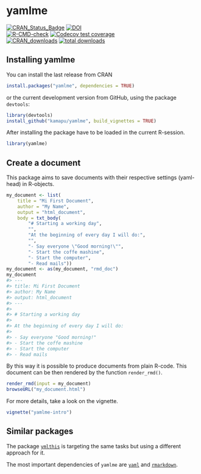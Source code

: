 
<!-- README.md is generated from README.Rmd. Please edit that file -->

<!-- Use snippet 'render_markdown' for it -->

# yamlme

<!-- badges: start -->

[![CRAN\_Status\_Badge](http://www.r-pkg.org/badges/version/yamlme)](https://cran.r-project.org/package=yamlme)
[![DOI](https://zenodo.org/badge/297735831.svg)](https://zenodo.org/badge/latestdoi/297735831)
<br>
[![R-CMD-check](https://github.com/kamapu/yamlme/workflows/R-CMD-check/badge.svg)](https://github.com/kamapu/yamlme/actions)
[![Codecov test
coverage](https://codecov.io/gh/kamapu/yamlme/branch/master/graph/badge.svg)](https://codecov.io/gh/kamapu/yamlme?branch=master)
<br>
[![CRAN\_downloads](http://cranlogs.r-pkg.org/badges/yamlme)](https://cran.r-project.org/package=yamlme)
[![total
downloads](http://cranlogs.r-pkg.org/badges/grand-total/yamlme)](https://cran.r-project.org/package=yamlme)
<!-- badges: end -->

## Installing yamlme

You can install the last release from CRAN

``` r
install.packages("yamlme", dependencies = TRUE)
```

or the current development version from GitHub, using the package
`devtools`:

``` r
library(devtools)
install_github("kamapu/yamlme", build_vignettes = TRUE)
```

After installing the package have to be loaded in the current R-session.

``` r
library(yamlme)
```

## Create a document

This package aims to save documents with their respective settings
(yaml-head) in R-objects.

``` r
my_document <- list(
    title = "Mi First Document",
    author = "My Name",
    output = "html_document",
    body = txt_body(
        "# Starting a working day",
        "",
        "At the beginning of every day I will do:",
        "",
        "- Say everyone \"Good morning!\"",
        "- Start the coffe mashine",
        "- Start the computer",
        "- Read mails"))
my_document <- as(my_document, "rmd_doc")
my_document
#> ---
#> title: Mi First Document
#> author: My Name
#> output: html_document
#> ---
#> 
#> # Starting a working day
#> 
#> At the beginning of every day I will do:
#> 
#> - Say everyone "Good morning!"
#> - Start the coffe mashine
#> - Start the computer
#> - Read mails
```

By this way it is possible to produce documents from plain R-code. This
document can be then rendered by the function `render_rmd()`.

``` r
render_rmd(input = my_document)
browseURL("my_document.html")
```

For more details, take a look on the vignette.

``` r
vignette("yamlme-intro")
```

## Similar packages

The package [`ymlthis`](https://github.com/r-lib/ymlthis) is targeting
the same tasks but using a different approach for it.

The most important dependencies of `yamlme` are
[`yaml`](http://biostat.app.vumc.org/wiki/Main/YamlR) and
[`rmarkdown`](https://rmarkdown.rstudio.com/).
